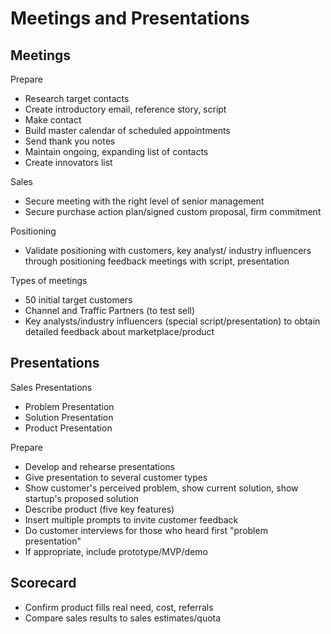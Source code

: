 # Meetings and Presentations

## Meetings

Prepare
* Research target contacts
* Create introductory email, reference story, script
* Make contact
* Build master calendar of scheduled appointments
* Send thank you notes
* Maintain ongoing, expanding list of contacts
* Create innovators list

Sales
* Secure meeting with the right level of senior management
* Secure purchase action plan/signed custom proposal, firm commitment

Positioning
* Validate positioning with customers, key analyst/ industry influencers through positioning feedback meetings with script, presentation

Types of meetings
* 50 initial target customers
* Channel and Traffic Partners (to test sell)
* Key analysts/industry influencers (special script/presentation) to obtain detailed feedback about marketplace/product

## Presentations

Sales Presentations
* Problem Presentation
* Solution Presentation
* Product Presentation

Prepare
* Develop and rehearse presentations
* Give presentation to several customer types
* Show customer's perceived problem, show current solution, show startup's proposed solution
* Describe product (five key features) 
* Insert multiple prompts to invite customer feedback
* Do customer interviews for those who heard first "problem presentation" 
* If appropriate, include prototype/MVP/demo

## Scorecard
* Confirm product fills real need, cost, referrals
* Compare sales results to sales estimates/quota


